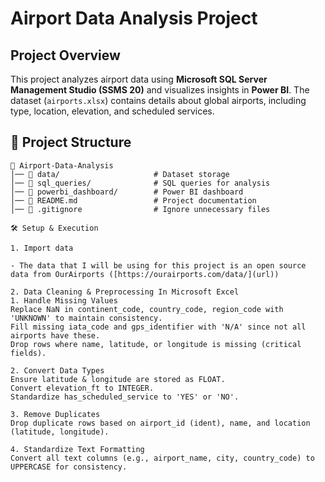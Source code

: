 # Airport Data Analysis Project

## Project Overview
This project analyzes airport data using **Microsoft SQL Server Management Studio (SSMS 20)** and visualizes insights in **Power BI**. The dataset (`airports.xlsx`) contains details about global airports, including type, location, elevation, and scheduled services.

## 📂 Project Structure
```plaintext
📂 Airport-Data-Analysis
│── 📁 data/                     # Dataset storage
│── 📁 sql_queries/              # SQL queries for analysis
│── 📁 powerbi_dashboard/        # Power BI dashboard
│── 📜 README.md                 # Project documentation
│── 📜 .gitignore                # Ignore unnecessary files

🛠️ Setup & Execution

1. Import data

- The data that I will be using for this project is an open source data from OurAirports ([https://ourairports.com/data/](url))

2. Data Cleaning & Preprocessing In Microsoft Excel
1. Handle Missing Values
Replace NaN in continent_code, country_code, region_code with 'UNKNOWN' to maintain consistency.
Fill missing iata_code and gps_identifier with 'N/A' since not all airports have these.
Drop rows where name, latitude, or longitude is missing (critical fields).

2. Convert Data Types
Ensure latitude & longitude are stored as FLOAT.
Convert elevation_ft to INTEGER.
Standardize has_scheduled_service to 'YES' or 'NO'.

3. Remove Duplicates
Drop duplicate rows based on airport_id (ident), name, and location (latitude, longitude).

4. Standardize Text Formatting
Convert all text columns (e.g., airport_name, city, country_code) to UPPERCASE for consistency.

